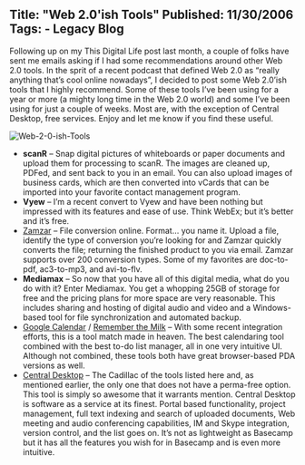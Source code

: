 Title: "Web 2.0'ish Tools"
Published: 11/30/2006
Tags:
    - Legacy Blog
---
Following up on my This Digital Life post last month, a couple of folks have sent me emails asking if I had some recommendations around other Web 2.0 tools. In the sprit of a recent podcast that defined Web 2.0 as “really anything that’s cool online nowadays”, I decided to post some Web 2.0’ish tools that I highly recommend. Some of these tools I’ve been using for a year or more (a mighty long time in the Web 2.0 world) and some I’ve been using for just a couple of weeks. Most are, with the exception of Central Desktop, free services. Enjoy and let me know if you find these useful.

![Web-2-0-ish-Tools](https://s3.amazonaws.com/s3.beckshome.com/20061130-Web-2-0-ish-Tools.png)

* **scanR** – Snap digital pictures of whiteboards or paper documents and upload them for processing to scanR. The images are cleaned up, PDFed, and sent back to you in an email. You can also upload images of business cards, which are then converted into vCards that can be imported into your favorite contact management program.
* **Vyew** – I’m a recent convert to Vyew and have been nothing but impressed with its features and ease of use. Think WebEx; but it’s better and it’s free.
* [Zamzar](https://www.zamzar.com/) – File conversion online. Format… you name it. Upload a file, identify the type of conversion you’re looking for and Zamzar quickly converts the file; returning the finished product to you via email. Zamzar supports over 200 conversion types. Some of my favorites are doc-to-pdf, ac3-to-mp3, and avi-to-flv.
* **Mediamax** – So now that you have all of this digital media, what do you do with it? Enter Mediamax. You get a whopping 25GB of storage for free and the pricing plans for more space are very reasonable. This includes sharing and hosting of digital audio and video and a Windows-based tool for file synchronization and automated backup.
* [Google Calendar](https://calendar.google.com/) / [Remember the Milk](https://www.rememberthemilk.com/) – With some recent integration efforts, this is a tool match made in heaven. The best calendaring tool combined with the best to-do list manager, all in one very intuitive UI. Although not combined, these tools both have great browser-based PDA versions as well.
* [Central Desktop](http://www.centraldesktop.com/) – The Cadillac of the tools listed here and, as mentioned earlier, the only one that does not have a perma-free option. This tool is simply so awesome that it warrants mention. Central Desktop is software as a service at its finest. Portal based functionality, project management, full text indexing and search of uploaded documents, Web meeting and audio conferencing capabilities, IM and Skype integration, version control, and the list goes on. It’s not as lightweight as Basecamp but it has all the features you wish for in Basecamp and is even more intuitive.